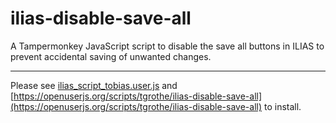 # ilias-disable-save-all

A Tampermonkey JavaScript script to disable the save all buttons in ILIAS to prevent accidental saving of unwanted changes.

---

Please see [ilias_script_tobias.user.js](ilias_script_tobias.user.js) and [https://openuserjs.org/scripts/tgrothe/ilias-disable-save-all](https://openuserjs.org/scripts/tgrothe/ilias-disable-save-all) to install.
